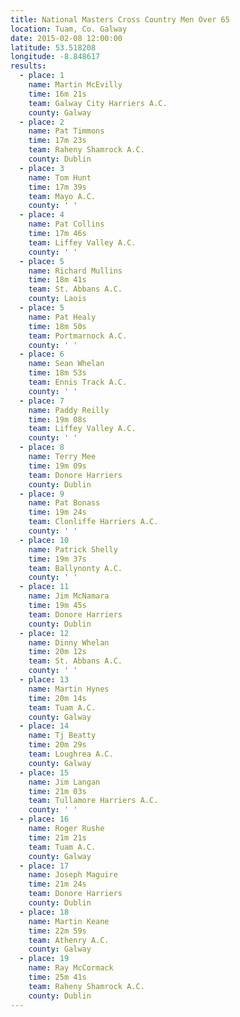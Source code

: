 ```yaml
---
title: National Masters Cross Country Men Over 65
location: Tuam, Co. Galway
date: 2015-02-08 12:00:00
latitude: 53.518208
longitude: -8.848617
results:
  - place: 1
    name: Martin McEvilly
    time: 16m 21s
    team: Galway City Harriers A.C.
    county: Galway
  - place: 2
    name: Pat Timmons
    time: 17m 23s
    team: Raheny Shamrock A.C.
    county: Dublin
  - place: 3
    name: Tom Hunt
    time: 17m 39s
    team: Mayo A.C.
    county: ' '
  - place: 4
    name: Pat Collins
    time: 17m 46s
    team: Liffey Valley A.C.
    county: ' '
  - place: 5
    name: Richard Mullins
    time: 18m 41s
    team: St. Abbans A.C.
    county: Laois
  - place: 5
    name: Pat Healy
    time: 18m 50s
    team: Portmarnock A.C.
    county: ' '
  - place: 6
    name: Sean Whelan
    time: 18m 53s
    team: Ennis Track A.C.
    county: ' '
  - place: 7
    name: Paddy Reilly
    time: 19m 08s
    team: Liffey Valley A.C.
    county: ' '
  - place: 8
    name: Terry Mee
    time: 19m 09s
    team: Donore Harriers
    county: Dublin
  - place: 9
    name: Pat Bonass
    time: 19m 24s
    team: Clonliffe Harriers A.C.
    county: ' '
  - place: 10
    name: Patrick Shelly
    time: 19m 37s
    team: Ballynonty A.C.
    county: ' '
  - place: 11
    name: Jim McNamara
    time: 19m 45s
    team: Donore Harriers
    county: Dublin
  - place: 12
    name: Dinny Whelan
    time: 20m 12s
    team: St. Abbans A.C.
    county: ' '
  - place: 13
    name: Martin Hynes
    time: 20m 14s
    team: Tuam A.C.
    county: Galway
  - place: 14
    name: Tj Beatty
    time: 20m 29s
    team: Loughrea A.C.
    county: Galway
  - place: 15
    name: Jim Langan
    time: 21m 03s
    team: Tullamore Harriers A.C.
    county: ' '
  - place: 16
    name: Roger Rushe
    time: 21m 21s
    team: Tuam A.C.
    county: Galway
  - place: 17
    name: Joseph Maguire
    time: 21m 24s
    team: Donore Harriers
    county: Dublin
  - place: 18
    name: Martin Keane
    time: 22m 59s
    team: Athenry A.C.
    county: Galway
  - place: 19
    name: Ray McCormack
    time: 25m 41s
    team: Raheny Shamrock A.C.
    county: Dublin
---
```

